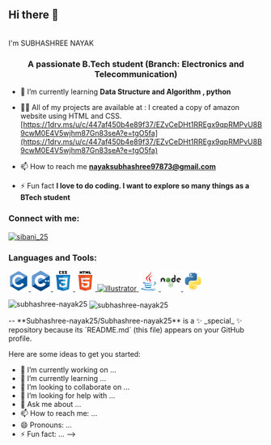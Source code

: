 ## Hi there 👋
<br>
<!<h1 align="center"> I'm SUBHASHREE NAYAK</h1>
<h3 align="center">A passionate B.Tech student (Branch: Electronics and Telecommunication)</h3>

- 🌱 I’m currently learning **Data Structure and Algorithm , python**

- 👨‍💻 All of my projects are available at : I created a copy of amazon website using HTML and CSS. [https://1drv.ms/u/c/447af450b4e89f37/EZvCeDHt1RREgx9qpRMPvU8B9cwM0E4V5wjhm87Gn83seA?e=tgO5fa](https://1drv.ms/u/c/447af450b4e89f37/EZvCeDHt1RREgx9qpRMPvU8B9cwM0E4V5wjhm87Gn83seA?e=tgO5fa)

- 📫 How to reach me **nayaksubhashree97873@gmail.com**

- ⚡ Fun fact **I love to do coding. I want to explore so many things as a BTech student**

<h3 align="left">Connect with me:</h3>
<p align="left">
<a href="https://instagram.com/sibani_25" target="blank"><img align="center" src="https://raw.githubusercontent.com/rahuldkjain/github-profile-readme-generator/master/src/images/icons/Social/instagram.svg" alt="sibani_25" height="30" width="40" /></a>
</p>

<h3 align="left">Languages and Tools:</h3>
<p align="left"> <a href="https://www.cprogramming.com/" target="_blank" rel="noreferrer"> <img src="https://raw.githubusercontent.com/devicons/devicon/master/icons/c/c-original.svg" alt="c" width="40" height="40"/> </a> <a href="https://www.w3schools.com/cpp/" target="_blank" rel="noreferrer"> <img src="https://raw.githubusercontent.com/devicons/devicon/master/icons/cplusplus/cplusplus-original.svg" alt="cplusplus" width="40" height="40"/> </a> <a href="https://www.w3schools.com/css/" target="_blank" rel="noreferrer"> <img src="https://raw.githubusercontent.com/devicons/devicon/master/icons/css3/css3-original-wordmark.svg" alt="css3" width="40" height="40"/> </a> <a href="https://www.w3.org/html/" target="_blank" rel="noreferrer"> <img src="https://raw.githubusercontent.com/devicons/devicon/master/icons/html5/html5-original-wordmark.svg" alt="html5" width="40" height="40"/> </a> <a href="https://www.adobe.com/in/products/illustrator.html" target="_blank" rel="noreferrer"> <img src="https://www.vectorlogo.zone/logos/adobe_illustrator/adobe_illustrator-icon.svg" alt="illustrator" width="40" height="40"/> </a> <a href="https://www.java.com" target="_blank" rel="noreferrer"> <img src="https://raw.githubusercontent.com/devicons/devicon/master/icons/java/java-original.svg" alt="java" width="40" height="40"/> </a> <a href="https://nodejs.org" target="_blank" rel="noreferrer"> <img src="https://raw.githubusercontent.com/devicons/devicon/master/icons/nodejs/nodejs-original-wordmark.svg" alt="nodejs" width="40" height="40"/> </a> <a href="https://www.python.org" target="_blank" rel="noreferrer"> <img src="https://raw.githubusercontent.com/devicons/devicon/master/icons/python/python-original.svg" alt="python" width="40" height="40"/> </a> </p>

<p><img align="left" src="https://github-readme-stats.vercel.app/api/top-langs?username=subhashree-nayak25&show_icons=true&locale=en&layout=compact" alt="subhashree-nayak25" /></p>

<p>&nbsp;<img align="center" src="https://github-readme-stats.vercel.app/api?username=subhashree-nayak25&show_icons=true&locale=en" alt="subhashree-nayak25" /></p>
--
**Subhashree-nayak25/Subhashree-nayak25** is a ✨ _special_ ✨ repository because its `README.md` (this file) appears on your GitHub profile.

Here are some ideas to get you started:

- 🔭 I’m currently working on ...
- 🌱 I’m currently learning ...
- 👯 I’m looking to collaborate on ...
- 🤔 I’m looking for help with ...
- 💬 Ask me about ...
- 📫 How to reach me: ...
- 😄 Pronouns: ...
- ⚡ Fun fact: ...
-->
